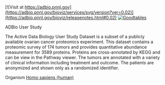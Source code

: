 <!------------------------------------------------------------------------------>
<!--NOTES: all the comments are auto-generated. please refer to the tutorial for readme editing at https://adbio.pnnl.gov/tutorial.xxxx-->
<!--adbio-version-->
[![Visit at https://adbio.pnnl.gov](https://adbio.pnnl.gov/bioviz/services/svg/version?ver=0.02)](https://adbio.pnnl.gov/bioviz/releasenotes.html#0.02)
[![Goodtables](http://staging.goodtables.io/badge/github/frictionlessdata/ADB-User-Study.svg)](http://staging.goodtables.io/github/repo/frictionlessdata/ADB-User-Study)
<!--adbio-title-->
ADBio User Study
<!--adbio-description-->
The Active Data Biology User Study Dataset is a subset of a publicly available ovarian cancer proteomics experiment. This dataset contains a proteomic survey of 174 tumors and provides quantitative abundance measurement for 3589 proteins. Proteins are cross-annotated by KEGG and can be view in the Pathway viewer. The tumors are annotated with a variety of clinical information including treatment and outcome. The patients are anonymized and shown only as a randomized identifier.
<!--adbio-funding-->
<!--adbio-publication-->
<!--adbio-organism-->
Organism [Homo sapiens (human)](http://www.genome.jp/kegg-bin/show_organism?org=hsa)
<!------------------------------------------------------------------------------>
<!--you can add any other information here-->

